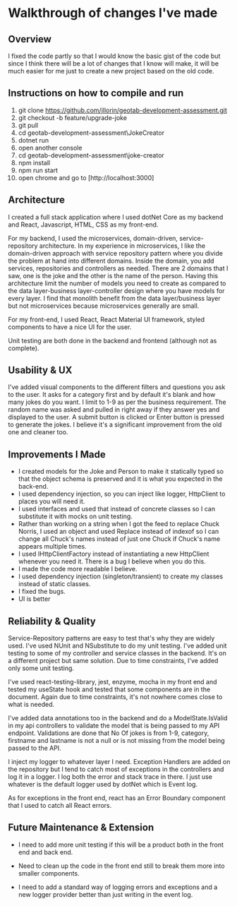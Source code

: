 # Walkthrough of changes I've made

## Overview

I fixed the code partly so that I would know the basic gist of the code but since I think there will be a lot of changes that I know will make, it will be much easier for me just to create a new project based on the old code.

## Instructions on how to compile and run

1. git clone https://github.com/jllorin/geotab-development-assessment.git
2. git checkout -b feature/upgrade-joke
3. git pull
4. cd geotab-development-assessment\JokeCreator
5. dotnet run
6. open another console
7. cd geotab-development-assessment\joke-creator
8. npm install
9. npm run start
10. open chrome and go to [http://localhost:3000]

## Architecture

I created a full stack application where I used dotNet Core as my backend and React, Javascript, HTML, CSS as my front-end. 

For my backend, I used the microservices, domain-driven, service-repository architecture. In my experience in microservices, I like the domain-driven approach with service repository pattern where you divide the problem at hand into different domains. Inside the domain, you add services, repositories and controllers as needed. There are 2 domains that I saw, one is the joke and the other is the name of the person. Having this architecture limit the number of models you need to create as compared to the data layer-business layer-controller design where you have models for every layer. I find that monolith benefit from the data layer/business layer but not microservices because microservices generally are small.

For my front-end, I used React, React Material UI framework, styled components to have a nice UI for the user. 

Unit testing are both done in the backend and frontend (although not as complete).

## Usability & UX

I've added visual components to the different filters and questions you ask to the user. It asks for a category first and by default it's blank and how many jokes do you want. I limit to 1-9 as per the business requirement. The random name was asked and pulled in right away if they answer yes and displayed to the user. A submit button is clicked or Enter button is pressed to generate the jokes. I believe it's a significant improvement from the old one and cleaner too.

## Improvements I Made

- I created models for the Joke and Person to make it statically typed so that the object schema is preserved and it is what you expected in the back-end. 
- I used dependency injection, so you can inject like logger, HttpClient to places you will need it.
- I used interfaces and used that instead of concrete classes so I can substitute it with mocks on unit testing.
- Rather than working on a string when I got the feed to replace Chuck Norris, I used an object and used Replace instead of indexof so I can change all Chuck's names instead of just one Chuck if Chuck's name appears multiple times.
- I used IHttpClientFactory instead of instantiating a new HttpClient whenever you need it. There is a bug I believe when you do this.
- I made the code more readable I believe.
- I used dependency injection (singleton/transient) to create my classes instead of static classes.
- I fixed the bugs.
- UI is better

## Reliability & Quality

Service-Repository patterns are easy to test that's why they are widely used. I've used NUnit and NSubstitute to do my unit testing. I've added unit testing to some of my controller and service classes in the backend. It's on a different project but same solution. Due to time constraints, I've added only some unit testing.

I've used react-testing-library, jest, enzyme, mocha in my front end and tested my useState hook and tested that some components are in the document. Again due to time constraints, it's not nowhere comes close to what is needed. 

I've added data annotations too in the backend and do a ModelState.IsValid in my api controllers to validate the model that is being passed to my API endpoint. Validations are done that No Of jokes is from 1-9, category, firstname and lastname is not a null or is not missing from the model being passed to the API. 

I inject my logger to whatever layer I need. Exception Handlers are added on the repository but I tend to catch most of exceptions in the controllers and log it in a logger. I log both the error and stack trace in there. I just use whatever is the default logger used by dotNet which is Event log.

As for exceptions in the front end, react has an Error Boundary component that I used to catch all React errors.

## Future Maintenance & Extension

- I need to add more unit testing if this will be a product both in the front end and back end. 

- Need to clean up the code in the front end still to break them more into smaller components.

- I need to add a standard way of logging errors and exceptions and a new logger provider better than just writing in the event log. 

